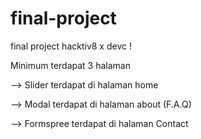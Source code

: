 # final-project
final project hacktiv8 x devc !

Minimum terdapat 3 halaman

--> Slider terdapat di halaman home

--> Modal terdapat di halaman about (F.A.Q)

--> Formspree terdapat di halaman Contact
